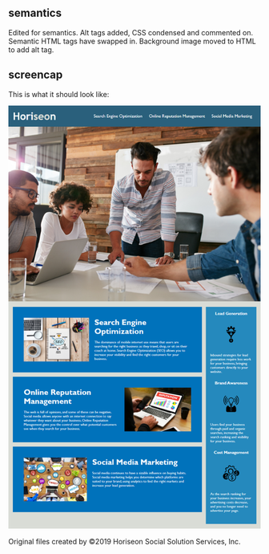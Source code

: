## semantics
Edited for semantics.
Alt tags added, CSS condensed and commented on. Semantic HTML tags have swapped in. Background image moved to HTML to add alt tag.

## screencap

This is what it should look like:

![screenshot of Horiseon homepage](/assets/01-html-css-git-homework-demo.png)

Original files created by ©2019 Horiseon Social Solution Services, Inc.
